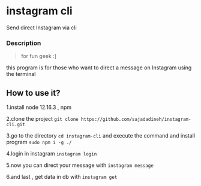 # instagram cli

Send direct Instagram via cli

### Description

>for fun geek :]

this program is for those who want to direct a message on Instagram using the terminal


## How to use it?

1.install node 12.16.3 , npm

2.clone the project `git clone https://github.com/sajadadineh/instagram-cli.git`

3.go to the directory `cd instagram-cli` and execute the command and install program `sudo npm i -g ./`

4.login in instagram `instagram login`

5.now you can direct your message with `instagram message`

6.and last , get data in db with `instagram get`
